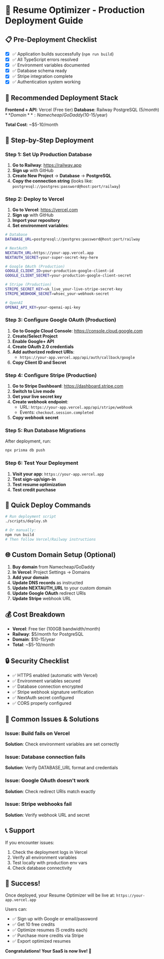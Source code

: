 # 🚀 Resume Optimizer - Production Deployment Guide

## 📋 Pre-Deployment Checklist

- [x] ✅ Application builds successfully (`npm run build`)
- [x] ✅ All TypeScript errors resolved
- [x] ✅ Environment variables documented
- [x] ✅ Database schema ready
- [x] ✅ Stripe integration complete
- [x] ✅ Authentication system working

## 🎯 Recommended Deployment Stack

**Frontend + API**: Vercel (Free tier)
**Database**: Railway PostgreSQL ($5/month)
**Domain**: Namecheap/GoDaddy ($10-15/year)

**Total Cost**: ~$5-10/month

## 📝 Step-by-Step Deployment

### Step 1: Set Up Production Database

1. **Go to Railway**: https://railway.app
2. **Sign up** with GitHub
3. **Create New Project** → **Database** → **PostgreSQL**
4. **Copy the connection string** (looks like: `postgresql://postgres:password@host:port/railway`)

### Step 2: Deploy to Vercel

1. **Go to Vercel**: https://vercel.com
2. **Sign up** with GitHub
3. **Import your repository**
4. **Set environment variables**:

```bash
# Database
DATABASE_URL=postgresql://postgres:password@host:port/railway

# NextAuth
NEXTAUTH_URL=https://your-app.vercel.app
NEXTAUTH_SECRET=your-super-secret-key-here

# Google OAuth (Production)
GOOGLE_CLIENT_ID=your-production-google-client-id
GOOGLE_CLIENT_SECRET=your-production-google-client-secret

# Stripe (Production)
STRIPE_SECRET_KEY=sk_live_your-live-stripe-secret-key
STRIPE_WEBHOOK_SECRET=whsec_your-webhook-secret

# OpenAI
OPENAI_API_KEY=your-openai-api-key
```

### Step 3: Configure Google OAuth (Production)

1. **Go to Google Cloud Console**: https://console.cloud.google.com
2. **Create/Select Project**
3. **Enable Google+ API**
4. **Create OAuth 2.0 credentials**
5. **Add authorized redirect URIs**:
   - `https://your-app.vercel.app/api/auth/callback/google`
6. **Copy Client ID and Secret**

### Step 4: Configure Stripe (Production)

1. **Go to Stripe Dashboard**: https://dashboard.stripe.com
2. **Switch to Live mode**
3. **Get your live secret key**
4. **Create webhook endpoint**:
   - URL: `https://your-app.vercel.app/api/stripe/webhook`
   - Events: `checkout.session.completed`
5. **Copy webhook secret**

### Step 5: Run Database Migrations

After deployment, run:
```bash
npx prisma db push
```

### Step 6: Test Your Deployment

1. **Visit your app**: `https://your-app.vercel.app`
2. **Test sign-up/sign-in**
3. **Test resume optimization**
4. **Test credit purchase**

## 🔧 Quick Deploy Commands

```bash
# Run deployment script
./scripts/deploy.sh

# Or manually:
npm run build
# Then follow Vercel/Railway instructions
```

## 🌐 Custom Domain Setup (Optional)

1. **Buy domain** from Namecheap/GoDaddy
2. **In Vercel**: Project Settings → Domains
3. **Add your domain**
4. **Update DNS records** as instructed
5. **Update NEXTAUTH_URL** to your custom domain
6. **Update Google OAuth** redirect URIs
7. **Update Stripe** webhook URL

## 💰 Cost Breakdown

- **Vercel**: Free tier (100GB bandwidth/month)
- **Railway**: $5/month for PostgreSQL
- **Domain**: $10-15/year
- **Total**: ~$5-10/month

## 🔒 Security Checklist

- ✅ HTTPS enabled (automatic with Vercel)
- ✅ Environment variables secured
- ✅ Database connection encrypted
- ✅ Stripe webhook signature verification
- ✅ NextAuth secret configured
- ✅ CORS properly configured

## 🚨 Common Issues & Solutions

### Issue: Build fails on Vercel
**Solution**: Check environment variables are set correctly

### Issue: Database connection fails
**Solution**: Verify DATABASE_URL format and credentials

### Issue: Google OAuth doesn't work
**Solution**: Check redirect URIs match exactly

### Issue: Stripe webhooks fail
**Solution**: Verify webhook URL and secret

## 📞 Support

If you encounter issues:
1. Check the deployment logs in Vercel
2. Verify all environment variables
3. Test locally with production env vars
4. Check database connectivity

## 🎉 Success!

Once deployed, your Resume Optimizer will be live at:
`https://your-app.vercel.app`

Users can:
- ✅ Sign up with Google or email/password
- ✅ Get 10 free credits
- ✅ Optimize resumes (5 credits each)
- ✅ Purchase more credits via Stripe
- ✅ Export optimized resumes

**Congratulations! Your SaaS is now live! 🚀**
